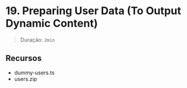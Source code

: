 # 19. Preparing User Data (To Output Dynamic Content)

> Duração: `2min`

## Recursos
- dummy-users.ts
- users.zip

